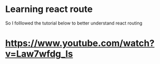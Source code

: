 # Learning react route

So I folllowed the tutorial below to better understand react routing

# https://www.youtube.com/watch?v=Law7wfdg_ls

